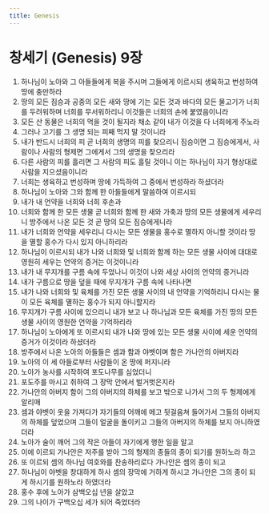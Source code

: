 ```yaml
---
title: Genesis
---
```


# 창세기 (Genesis) 9장
1. 하나님이 노아와 그 아들들에게 복을 주시며 그들에게 이르시되 생육하고 번성하여 땅에 충만하라
1. 땅의 모든 짐승과 공중의 모든 새와 땅에 기는 모든 것과 바다의 모든 물고기가 너희를 두려워하며 너희를 무서워하리니 이것들은 너희의 손에 붙였음이니라
1. 모든 산 동물은 너희의 먹을 것이 될지라 채소 같이 내가 이것을 다 너희에게 주노라
1. 그러나 고기를 그 생명 되는 피째 먹지 말 것이니라
1. 내가 반드시 너희의 피 곧 너희의 생명의 피를 찾으리니 짐승이면 그 짐승에게서, 사람이나 사람의 형제면 그에게서 그의 생명을 찾으리라
1. 다른 사람의 피를 흘리면 그 사람의 피도 흘릴 것이니 이는 하나님이 자기 형상대로 사람을 지으셨음이니라
1. 너희는 생육하고 번성하며 땅에 가득하여 그 중에서 번성하라 하셨더라
1. 하나님이 노아와 그와 함께 한 아들들에게 말씀하여 이르시되
1. 내가 내 언약을 너희와 너희 후손과
1. 너희와 함께 한 모든 생물 곧 너희와 함께 한 새와 가축과 땅의 모든 생물에게 세우리니 방주에서 나온 모든 것 곧 땅의 모든 짐승에게니라
1. 내가 너희와 언약을 세우리니 다시는 모든 생물을 홍수로 멸하지 아니할 것이라 땅을 멸할 홍수가 다시 있지 아니하리라
1. 하나님이 이르시되 내가 나와 너희와 및 너희와 함께 하는 모든 생물 사이에 대대로 영원히 세우는 언약의 증거는 이것이니라
1. 내가 내 무지개를 구름 속에 두었나니 이것이 나와 세상 사이의 언약의 증거니라
1. 내가 구름으로 땅을 덮을 때에 무지개가 구름 속에 나타나면
1. 내가 나와 너희와 및 육체를 가진 모든 생물 사이의 내 언약을 기억하리니 다시는 물이 모든 육체를 멸하는 홍수가 되지 아니할지라
1. 무지개가 구름 사이에 있으리니 내가 보고 나 하나님과 모든 육체를 가진 땅의 모든 생물 사이의 영원한 언약을 기억하리라
1. 하나님이 노아에게 또 이르시되 내가 나와 땅에 있는 모든 생물 사이에 세운 언약의 증거가 이것이라 하셨더라
1. 방주에서 나온 노아의 아들들은 셈과 함과 야벳이며 함은 가나안의 아버지라
1. 노아의 이 세 아들로부터 사람들이 온 땅에 퍼지니라
1. 노아가 농사를 시작하여 포도나무를 심었더니
1. 포도주를 마시고 취하여 그 장막 안에서 벌거벗은지라
1. 가나안의 아버지 함이 그의 아버지의 하체를 보고 밖으로 나가서 그의 두 형제에게 알리매
1. 셈과 야벳이 옷을 가져다가 자기들의 어깨에 메고 뒷걸음쳐 들어가서 그들의 아버지의 하체를 덮었으며 그들이 얼굴을 돌이키고 그들의 아버지의 하체를 보지 아니하였더라
1. 노아가 술이 깨어 그의 작은 아들이 자기에게 행한 일을 알고
1. 이에 이르되 가나안은 저주를 받아 그의 형제의 종들의 종이 되기를 원하노라 하고
1. 또 이르되 셈의 하나님 여호와를 찬송하리로다 가나안은 셈의 종이 되고
1. 하나님이 야벳을 창대하게 하사 셈의 장막에 거하게 하시고 가나안은 그의 종이 되게 하시기를 원하노라 하였더라
1. 홍수 후에 노아가 삼백오십 년을 살았고
1. 그의 나이가 구백오십 세가 되어 죽었더라
